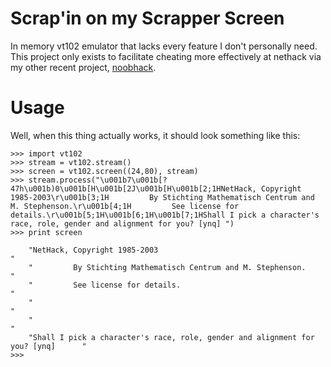 Scrap'in on my Scrapper Screen
==============================

In memory vt102 emulator that lacks every feature I don't personally need. This
project only exists to facilitate cheating more effectively at nethack via my
other recent project, [noobhack](https://github.com/samfoo/noobhack).

Usage
=====

Well, when this thing actually works, it should look something like this:

    >>> import vt102
    >>> stream = vt102.stream()
    >>> screen = vt102.screen((24,80), stream)
    >>> stream.process("\u001b7\u001b[?47h\u001b)0\u001b[H\u001b[2J\u001b[H\u001b[2;1HNetHack, Copyright 1985-2003\r\u001b[3;1H         By Stichting Mathematisch Centrum and M. Stephenson.\r\u001b[4;1H         See license for details.\r\u001b[5;1H\u001b[6;1H\u001b[7;1HShall I pick a character's race, role, gender and alignment for you? [ynq] ")
    >>> print screen

        "NetHack, Copyright 1985-2003                                                    "
        "         By Stichting Mathematisch Centrum and M. Stephenson.                   "
        "         See license for details.                                               "
        "                                                                                "
        "                                                                                "
        "Shall I pick a character's race, role, gender and alignment for you? [ynq]      "
    >>> 
        
